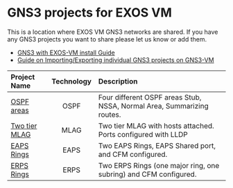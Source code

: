 # GNS3 projects for EXOS VM

This is a location where EXOS VM GNS3 networks are shared.  If you have any GNS3 projects you want to share please let us know or add them.

* [GNS3 with EXOS-VM install Guide](https://github.com/extremenetworks/Virtual_EXOS/blob/master/GNS3_EXOS-VM_Guide.md)
* [Guide on Importing/Exporting individual GNS3 projects on GNS3-VM](import_export_gns3.md)

|Project Name| Technology | Description |
|:-----------|:-------------:|:------|
|[OSPF areas](OSPF_areas/README.md)| OSPF | Four different OSPF areas Stub, NSSA, Normal Area, Summarizing routes.|
|[Two tier MLAG](two_tier_MLAG/README.md)| MLAG | Two tier MLAG with hosts attached.  Ports configured with LLDP|
|[EAPS Rings](Two_EAPS_rings/README.md)| EAPS | Two EAPS Rings, EAPS Shared port, and CFM configured.|
|[ERPS Rings](erps_subring/README.md)| ERPS | Two ERPS Rings (one major ring, one subring) and CFM configured.|
